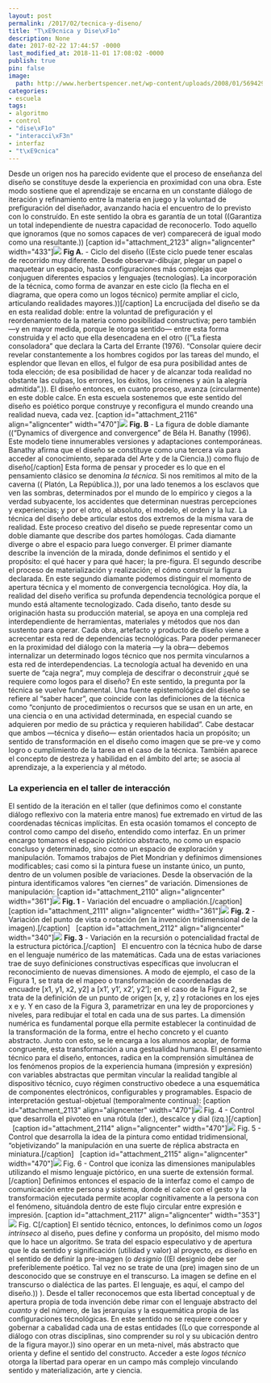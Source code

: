 ```yaml
---
layout: post
permalink: /2017/02/tecnica-y-diseno/
title: "T\xE9cnica y Dise\xF1o"
description: None
date: 2017-02-22 17:44:57 -0000
last_modified_at: 2018-11-01 17:08:02 -0000
publish: true
pin: false
image:
  path: http://www.herbertspencer.net/wp-content/uploads/2008/01/5694299383_c7847bf8b5_o1.jpg
categories:
- escuela
tags:
- algoritmo
- control
- "dise\xF1o"
- "interacci\xF3n"
- interfaz
- "t\xE9cnica"
---
```

Desde un origen nos ha parecido evidente que el proceso de enseñanza del diseño se constituye desde la experiencia en proximidad con una obra. Este modo sostiene que el aprendizaje se encarna en un constante diálogo de iteración y refinamiento entre la materia en juego y la voluntad de prefiguración del diseñador, avanzando hacia el encuentro de lo previsto con lo construído. En este sentido la obra es garantía de un total ((Garantiza un total independiente de nuestra capacidad de reconocerlo. Todo aquello que ignoramos (que no somos capaces de ver) comparecerá de igual modo como una resultante.)) [caption id="attachment_2123" align="aligncenter" width="433"][![](http://herbertspencer.net/wp-content/uploads/2017/02/Fig-A-1-433x340.png)](http://herbertspencer.net/wp-content/uploads/2017/02/Fig-A-1.png) **Fig A.** \- Ciclo del diseño ((Este ciclo puede tener escalas de recorrido muy diferente. Desde observar-dibujar, plegar un papel o maquetear un espacio, hasta configuraciones más complejas que conjuguen diferentes espacios y lenguajes (tecnologías). La incorporación de la técnica, como forma de avanzar en este ciclo (la flecha en el diagrama, que opera como un logos técnico) permite ampliar el ciclo, articulando realidades mayores.))[/caption] La encrucijada del diseño se da en esta realidad doble: entre la voluntad de prefiguración y el reordenamiento de la materia como posibilidad constructiva; pero también —y en mayor medida, porque le otorga sentido— entre esta forma construida y el acto que ella desencadena en el otro ((“La fiesta consoladora” que declara la Carta del Errante (1976). “Consolar quiere decir revelar constantemente a los hombres cogidos por las tareas del mundo, el esplendor que llevan en ellos, el fulgor de esa pura posibilidad antes de toda elección; de esa posibilidad de hacer y de alcanzar toda realidad no obstante las culpas, los errores, los éxitos, los crímenes y aún la alegría admitida”.)). El diseño entonces, en cuanto proceso, avanza (circularmente) en este doble calce. En esta escuela sostenemos que este sentido del diseño es poiético porque construye y reconfigura el mundo creando una realidad nueva, cada vez. [caption id="attachment_2116" align="aligncenter" width="470"][![](http://herbertspencer.net/wp-content/uploads/2017/02/Fig-B-470x200.png)](http://herbertspencer.net/wp-content/uploads/2017/02/Fig-B.png) **Fig. B** \- La figura de doble diamante ((“Dynamics of divergence and convergence” de Béla H. Banathy (1996). Este modelo tiene innumerables versiones y adaptaciones contemporáneas. Banathy afirma que el diseño se constituye como una tercera vía para acceder al conocimiento, separada del Arte y de la Ciencia.)) como flujo de diseño[/caption] Esta forma de pensar y proceder es lo que en el pensamiento clásico se denomina _la técnica_. Si nos remitimos al mito de la caverna (( Platón, La República.)), por una lado tenemos a los esclavos que ven las sombras, determinados por el mundo de lo empírico y ciegos a la verdad subyacente, los accidentes que determinan nuestras percepciones y experiencias; y por el otro, el absoluto, el modelo, el orden y la luz. La técnica del diseño debe articular estos dos extremos de la misma vara de realidad. Este proceso creativo del diseño se puede representar como un doble diamante que describe dos partes homólogas. Cada diamante diverge o abre el espacio para luego converger. El primer diamante describe la invención de la mirada, donde definimos el sentido y el propósito: el qué hacer y para qué hacer; la pre-figura. El segundo describe el proceso de materialización y realización; el cómo construir la figura declarada. En este segundo diamante podemos distinguir el momento de apertura técnica y el momento de convergencia tecnológica. Hoy día, la realidad del diseño verifica su profunda dependencia tecnológica porque el mundo está altamente tecnologizado. Cada diseño, tanto desde su originación hasta su producción material, se apoya en una compleja red interdependiente de herramientas, materiales y métodos que nos dan sustento para operar. Cada obra, artefacto y producto de diseño viene a acrecentar esta red de dependencias tecnológicas. Para poder permanecer en la proximidad del diálogo con la materia —y la obra— debemos internalizar un determinado logos técnico que nos permita vincularnos a esta red de interdependencias. La tecnología actual ha devenido en una suerte de “caja negra”, muy compleja de descifrar o deconstruir ¿qué se requiere como logos para el diseño? En este sentido, la pregunta por la técnica se vuelve fundamental. Una fuente epistemológica del diseño se refiere al “saber hacer”, que coincide con las definiciones de la técnica como “conjunto de procedimientos o recursos que se usan en un arte, en una ciencia o en una actividad determinada, en especial cuando se adquieren por medio de su práctica y requieren habilidad”. Cabe destacar que ambos —técnica y diseño— están orientados hacia un propósito; un sentido de transformación en el diseño como imagen que se pre-ve y como logro o cumplimiento de la tarea en el caso de la técnica. También aparece el concepto de destreza y habilidad en el ámbito del arte; se asocia al aprendizaje, a la experiencia y al método.

### La experiencia en el taller de interacción

El sentido de la iteración en el taller (que definimos como el constante diálogo reflexivo con la materia entre manos) fue extremado en virtud de las coordenadas técnicas implícitas. En esta ocasión tomamos el concepto de control como campo del diseño, entendido como interfaz. En un primer encargo tomamos el espacio pictórico abstracto, no como un espacio concluso y determinado, sino como un espacio de exploración y manipulación. Tomamos trabajos de Piet Mondrian y definimos dimensiones modificables; casi como si la pintura fuese un instante único, un punto, dentro de un volumen posible de variaciones. Desde la observación de la pintura identificamos valores “en ciernes” de variación. Dimensiones de manipulación: [caption id="attachment_2110" align="aligncenter" width="361"][![](http://herbertspencer.net/wp-content/uploads/2017/02/Fig-1-361x340.jpg)](http://herbertspencer.net/wp-content/uploads/2017/02/Fig-1.jpg) **Fig. 1** \- Variación del encuadre o ampliación.[/caption]   [caption id="attachment_2111" align="aligncenter" width="361"][![](http://herbertspencer.net/wp-content/uploads/2017/02/Fig-2-361x340.jpg)](http://herbertspencer.net/wp-content/uploads/2017/02/Fig-2.jpg) **Fig. 2** \- Variación del punto de vista o rotación (en la invención tridimensional de la imagen).[/caption]   [caption id="attachment_2112" align="aligncenter" width="340"][![](http://herbertspencer.net/wp-content/uploads/2017/02/Fig-3-340x340.jpg)](http://herbertspencer.net/wp-content/uploads/2017/02/Fig-3.jpg) **Fig. 3** \- Variación en la recursión o potencialidad fractal de la estructura pictórica.[/caption]   El encuentro con la técnica hubo de darse en el lenguaje numérico de las matemáticas. Cada una de estas variaciones trae de suyo definiciones constructivas específicas que involucran el reconocimiento de nuevas dimensiones. A modo de ejemplo, el caso de la Figura 1, se trata de el mapeo o transformación de coordenadas de encuadre [x1, y1, x2, y2] a [x1’, y1’, x2’, y2’]; en el caso de la Figura 2, se trata de la definición de un punto de origen [x, y, z] y rotaciones en los ejes x e y. Y en caso de la Figura 3, parametrizar en una ley de proporciones y niveles, para redibujar el total en cada una de sus partes. La dimensión numérica es fundamental porque ella permite establecer la continuidad de la transformación de la forma, entre el hecho concreto y el cuanto abstracto. Junto con esto, se le encarga a los alumnos acoplar, de forma congruente, esta transformación a una gestualidad humana. El pensamiento técnico para el diseño, entonces, radica en la comprensión simultánea de los fenómenos propios de la experiencia humana (impresión y expresión) con variables abstractas que permitan vincular la realidad tangible al dispositivo técnico, cuyo régimen constructivo obedece a una esquemática de componentes electrónicos, configurables y programables. Espacio de interpretación gestual-objetual (temporalmente continua): [caption id="attachment_2113" align="aligncenter" width="470"][![](http://herbertspencer.net/wp-content/uploads/2017/02/Fig-4-470x274.jpg)](http://herbertspencer.net/wp-content/uploads/2017/02/Fig-4.jpg) Fig. 4 - Control que desarrolla el pivoteo en una rótula (der.), descalce y dial (izq.)[/caption]   [caption id="attachment_2114" align="aligncenter" width="470"][![](http://herbertspencer.net/wp-content/uploads/2017/02/Fig-5-470x214.png)](http://herbertspencer.net/wp-content/uploads/2017/02/Fig-5.png) Fig. 5 - Control que desarrolla la idea de la pintura como entidad tridimensional, “objetivizando” la manipulación en una suerte de réplica abstracta en miniatura.[/caption]   [caption id="attachment_2115" align="aligncenter" width="470"][![](http://herbertspencer.net/wp-content/uploads/2017/02/Fig-6-470x265.jpg)](http://herbertspencer.net/wp-content/uploads/2017/02/Fig-6.jpg) Fig. 6 - Control que iconiza las dimensiones manipulables utilizando el mismo lenguaje pictórico, en una suerte de extensión formal.[/caption] Definimos entonces el espacio de la interfaz como el campo de comunicación entre persona y sistema, donde el calce con el gesto y la transformación ejecutada permite acoplar cognitivamente a la persona con el fenómeno, situándola dentro de este flujo circular entre expresión e impresión. [caption id="attachment_2117" align="aligncenter" width="353"][![](http://herbertspencer.net/wp-content/uploads/2017/02/Fig-C-353x340.png)](http://herbertspencer.net/wp-content/uploads/2017/02/Fig-C.png) Fig. C[/caption] El sentido técnico, entonces, lo definimos como un _logos intrínseco_ al diseño, pues define y conforma un propósito, del mismo modo que lo hace un algoritmo. Se trata del espacio especulativo y de apertura que le da sentido y significación (utilidad y valor) al proyecto, _es_ diseño en el sentido de definir la pre-imagen (o _designio_ ((El designio debe ser preferiblemente poético. Tal vez no se trate de una (pre) imagen sino de un desconocido que se construye en el transcurso. La imagen se define en el transcurso o dialéctica de las partes. El lenguaje, es aquí, el campo del diseño.)) ). Desde el taller reconocemos que esta libertad conceptual y de apertura propia de toda invención debe rimar con el lenguaje abstracto del _cuanto_ y del número, de las jerarquías y la esquemática propia de las configuraciones técnológicas. En este sentido no se requiere conocer y gobernar a cabalidad cada una de estas entidades ((Lo que corresponde al diálogo con otras disciplinas, sino comprender su rol y su ubicación dentro de la figura mayor.)) sino operar en un meta-nivel, más abstracto que orienta y define el sentido del constructo. Acceder a este _logos técnico_ otorga la libertad para operar en un campo más complejo vinculando sentido y materialización, arte y ciencia.
